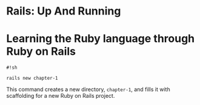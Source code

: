 Rails: Up And Running
=====================

Learning the Ruby language through Ruby on Rails
================================================

```
#!sh

rails new chapter-1

```

This command creates a new directory, `chapter-1`, and fills it with scaffolding for a new Ruby on Rails project.

